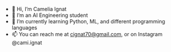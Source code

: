 - 👋 Hi, I’m Camelia Ignat
- 👀 I’m an AI Engineering student
- 🌱 I’m currently learning Python, ML, and different programming languages
- 📫 You can reach me at cignat70@gmail.com, or on Instagram @cami.ignat

<!---
avocami/avocami is a ✨ special ✨ repository because its `README.md` (this file) appears on your GitHub profile.
You can click the Preview link to take a look at your changes.
--->
